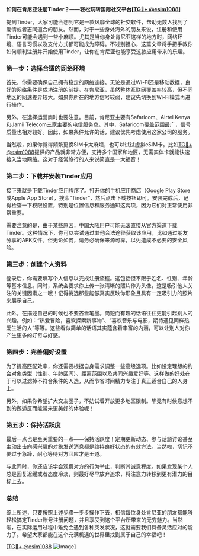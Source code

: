 **如何在肯尼亚注册Tinder？——轻松玩转国际社交平台[[TG💪+ @esim1088](https://t.me/s/esim1088)]**

提到Tinder，大家可能会想到它是一款风靡全球的社交软件，帮助无数人找到了爱情或者志同道合的朋友。然而，对于一些身处海外的朋友来说，注册和使用Tinder可能会遇到一些小麻烦。尤其是当你身处肯尼亚这样的地方时，网络环境、语言习惯以及支付方式都可能成为障碍。不过别担心，这篇文章将手把手教你如何顺利注册并开始使用Tinder，让你在肯尼亚也能享受这款应用带来的乐趣。

### 第一步：选择合适的网络环境

首先，你需要确保自己拥有稳定的网络连接。无论是通过Wi-Fi还是移动数据，良好的网络条件是成功注册的前提。在肯尼亚，虽然整体互联网覆盖率较高，但不同地区的网速差异较大。如果你所在的地方信号较弱，建议先切换到Wi-Fi模式再进行操作。

另外，在选择运营商时也要注意。目前，肯尼亚主要有Safaricom、Airtel Kenya和Jamii Telecom三家主要的电信服务商。其中，Safaricom覆盖范围最广，信号质量也相对较好。因此，如果条件允许的话，建议优先考虑使用这家公司的服务。

当然啦，如果你觉得频繁更换SIM卡太麻烦，也可以试试虚拟eSIM卡。比如[TG💪+ @esim1088](https://t.me/s/esim1088)提供的产品就非常方便，支持多个国家和地区，无需实体卡就能快速接入当地网络。这对于经常旅行的人来说简直是一大福音！

### 第二步：下载并安装Tinder应用

接下来就是下载Tinder应用程序了。打开你的手机应用商店（Google Play Store或Apple App Store），搜索“Tinder”，然后点击下载按钮即可。安装完成后，记得检查一下权限设置，特别是位置信息和服务通知这两项，因为它们对正常使用非常重要。

需要注意的是，由于某些原因，中国大陆用户可能无法直接从官方渠道下载Tinder。这种情况下，你可以尝试通过其他合法途径获取该应用，比如通过朋友分享的APK文件。但无论如何，请务必确保来源可靠，以免造成不必要的安全风险。

### 第三步：创建个人资料

登录后，你需要填写个人信息以完成注册流程。这包括但不限于姓名、性别、年龄等基本信息。同时，系统会要求你上传一张清晰的照片作为头像，这是吸引他人关注的关键因素之一哦！记得挑选那些能够真实反映你形象且具有一定吸引力的照片来展示自己。

此外，在描述自己的时候也不要吝啬笔墨。简短而有趣的话语往往更能引起别人的兴趣。例如：“热爱冒险，喜欢探索新事物”、“喜欢音乐与电影，期待遇见同样热爱生活的人”等等。这些看似简单的话语其实蕴含着丰富的内涵，可以让别人对你产生更多的好奇与好感。

### 第四步：完善偏好设置

为了提高匹配效率，你还需要根据自身需求调整一些高级选项。比如设定理想的约会对象类型（性别、年龄区间）、距离范围以及共同兴趣爱好等。这样做的好处在于可以过滤掉不符合条件的人选，从而节省时间精力专注于真正适合自己的人身上。

另外，如果你希望扩大交友圈子，不妨试着开放更多地区限制。毕竟有时候意想不到的邂逅反而能带来更美好的体验呢！

### 第五步：保持活跃度

最后一点也是至关重要的一点——保持活跃度！定期更新动态、参与话题讨论甚至主动出击向感兴趣的对象发送消息都是维持良好状态的有效方法。当然啦，切记不要过于急躁，耐心等待对方回应才是王道。

与此同时，你还应该学会观察对方的行为举止，判断其诚意程度。如果发现某个人总是回复迟缓或者态度冷淡，则最好尽早放弃追求，将注意力转移到更有潜力的目标上去。

### 总结

综上所述，只要按照上述步骤一步步操作下去，相信每位身处肯尼亚的朋友都能够轻松搞定Tinder账号注册问题，并且享受到这个平台所带来的无穷魅力。当然啦，在实际运用过程中难免会遇到各种突发状况，这就需要我们具备灵活应对的能力了。希望大家都能在这个充满机遇的世界里找到属于自己的幸福吧！

[[TG💪+ @esim1088](https://t.me/s/esim1088) ![Image](https://i.postimg.cc/4NQfJmqS/Snipaste-2025-05-13-00-14-12.png)]